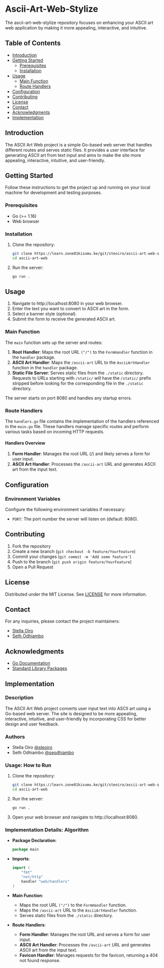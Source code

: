 # Ascii-Art-Web-Stylize

The ascii-art-web-stylize repository focuses on enhancing your ASCII art web application by making it more appealing, interactive, and intuitive.

## Table of Contents

- [Introduction](#introduction)
- [Getting Started](#getting-started)
  - [Prerequisites](#prerequisites)
  - [Installation](#installation)
- [Usage](#usage)
  - [Main Function](#main-function)
  - [Route Handlers](#route-handlers)
- [Configuration](#configuration)
- [Contributing](#contributing)
- [License](#license)
- [Contact](#contact)
- [Acknowledgments](#acknowledgments)
- [Implementation](#implementation)

## Introduction

The ASCII Art Web project is a simple Go-based web server that handles different routes and serves static files. It provides a user interface for generating ASCII art from text input and aims to make the site more appealing, interactive, intuitive, and user-friendly.

## Getting Started

Follow these instructions to get the project up and running on your local machine for development and testing purposes.

### Prerequisites

- Go (>= 1.16)
- Web browser

### Installation

1. Clone the repository:
   ```sh
   git clone https://learn.zone01kisumu.ke/git/steoiro/ascii-art-web-stylize
   cd ascii-art-web
   ```

2. Run the server:
   ```sh
   go run .
   ```

## Usage

1. Navigate to http://localhost:8080 in your web browser.
2. Enter the text you want to convert to ASCII art in the form.
3. Select a banner style (optional).
4. Submit the form to receive the generated ASCII art.

### Main Function

The `main` function sets up the server and routes:

1. **Root Handler**: Maps the root URL `("/")` to the `FormHandler` function in the `handler` package.
2. **ASCII Art Handler**: Maps the `/ascii-art` URL to the `AsciiArtHandler` function in the `handler` package.
3. **Static File Server**: Serves static files from the `./static` directory. Requests to URLs starting with `/static/` will have the `/static/` prefix stripped before looking for the corresponding file in the `./static` directory.

The server starts on port 8080 and handles any startup errors.

### Route Handlers

The `handlers.go` file contains the implementation of the handlers referenced in the `main.go` file. These handlers manage specific routes and perform various tasks based on incoming HTTP requests.

#### Handlers Overview

1. **Form Handler**: Manages the root URL (/) and likely serves a form for user input.
2. **ASCII Art Handler**: Processes the `/ascii-art` URL and generates ASCII art from the input text.


## Configuration

### Environment Variables

Configure the following environment variables if necessary:
- `PORT`: The port number the server will listen on (default: 8080).

## Contributing

1. Fork the repository
2. Create a new branch (`git checkout -b feature/YourFeature`)
3. Commit your changes (`git commit -m 'Add some feature'`)
4. Push to the branch (`git push origin feature/YourFeature`)
5. Open a Pull Request

## License

Distributed under the MIT License. See [LICENSE](./LICENSE) for more information.

## Contact

For any inquiries, please contact the project maintainers:

- [Stella Oiro](https://learn.zone01kisumu.ke/git/steoiro)
- [Seth Odhiambo](https://learn.zone01kisumu.ke/git/seodhiambo)

## Acknowledgments

- [Go Documentation](https://golang.org/doc/)
- [Standard Library Packages](https://pkg.go.dev/std)

## Implementation

### Description

The ASCII Art Web project converts user input text into ASCII art using a Go-based web server. The site is designed to be more appealing, interactive, intuitive, and user-friendly by incorporating CSS for better design and user feedback.

### Authors

- Stella Oiro [@steoiro](https://learn.zone01kisumu.ke/git/steoiro)
- Seth Odhiambo [@seodhiambo](https://learn.zone01kisumu.ke/git/seodhiambo)

### Usage: How to Run

1. Clone the repository:
   ```sh
   git clone https://learn.zone01kisumu.ke/git/steoiro/ascii-art-web-stylize
   cd ascii-art-web
   ```

2. Run the server:
   ```sh
   go run .
   ```

3. Open your web browser and navigate to http://localhost:8080.

### Implementation Details: Algorithm

- **Package Declaration**:
  ```go
  package main
  ```

- **Imports**:
  ```go
  import (
      "fmt"
      "net/http"
      handler "web/handlers"
  )
  ```

- **Main Function**:
  - Maps the root URL `("/")` to the `FormHandler` function.
  - Maps the `/ascii-art` URL to the `AsciiArtHandler` function.
  - Serves static files from the `./static` directory.

- **Route Handlers**:
  - **Form Handler**: Manages the root URL and serves a form for user input.
  - **ASCII Art Handler**: Processes the `/ascii-art` URL and generates ASCII art from the input text.
  - **Favicon Handler**: Manages requests for the favicon, returning a 404 not found response.

